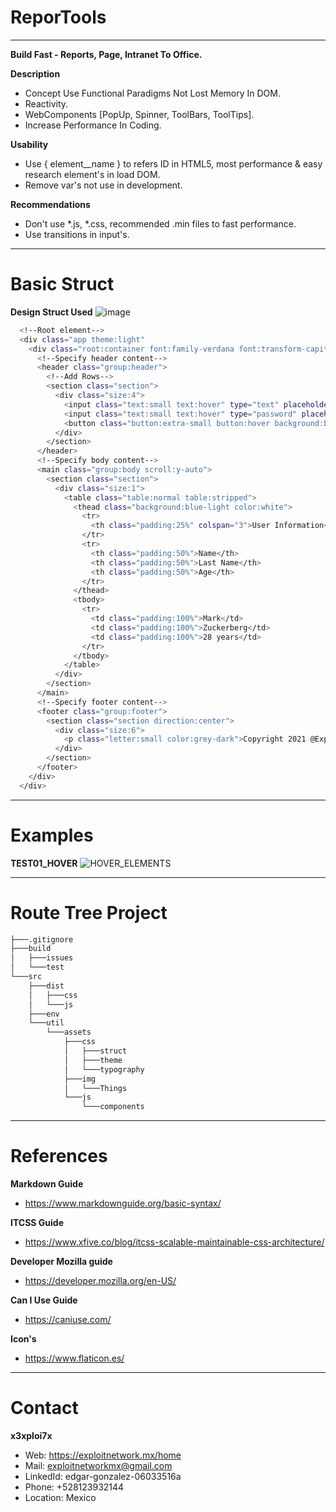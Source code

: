 # ReporTools
_____________________________________________________________________________________________________________________
**Build Fast - Reports, Page, Intranet To Office.**

**Description**
  - Concept Use Functional Paradigms Not Lost Memory In DOM.
  - Reactivity.
  - WebComponents [PopUp, Spinner, ToolBars, ToolTips].
  - Increase Performance In Coding.


**Usability**
  - Use { element__name } to refers ID in HTML5, most performance & easy research element's in load DOM.
  - Remove var's not use in development.


**Recommendations**
  - Don't use *.js, *.css, recommended .min files to fast performance.
  - Use transitions in input's.
_____________________________________________________________________________________________________________________
# Basic Struct

**Design Struct Used**
  ![image](https://user-images.githubusercontent.com/82796954/143270330-22dd5b86-52c0-4e02-aa5c-e258f5152ec8.png)


```bash
  <!--Root element-->
  <div class="app theme:light"
    <div class="root:container font:family-verdana font:transform-capitalize">
      <!--Specify header content-->
      <header class="group:header">
        <!--Add Rows-->
        <section class="section">
          <div class="size:4">
            <input class="text:small text:hover" type="text" placeholder="User">
            <input class="text:small text:hover" type="password" placeholder="Pass">
            <button class="button:extra-small button:hover background:blue-light">Click Me!</button>
          </div>
        </section>
      </header>
      <!--Specify body content-->
      <main class="group:body scroll:y-auto">
        <section class="section">
          <div class="size:1">
            <table class="table:normal table:stripped">
              <thead class="background:blue-light color:white">
                <tr>
                  <th class="padding:25%" colspan="3">User Information</th>
                </tr>
                <tr>
                  <th class="padding:50%">Name</th>
                  <th class="padding:50%">Last Name</th>
                  <th class="padding:50%">Age</th>
                </tr>
              </thead>
              <tbody>
                <tr>
                  <td class="padding:100%">Mark</td>
                  <td class="padding:100%">Zuckerberg</td>
                  <td class="padding:100%">28 years</td>
                </tr>
              </tbody>
            </table>
          </div>
        </section>
      </main>
      <!--Specify footer content-->
      <footer class="group:footer">
        <section class="section direction:center">
          <div class="size:6">
            <p class="letter:small color:grey-dark">Copyright 2021 @ExploitNetwork</p>
          </div>
        </section>
      </footer>
    </div>
  </div>
```
_____________________________________________________________________________________________________________________
# Examples

**TEST01_HOVER**
![HOVER_ELEMENTS](https://user-images.githubusercontent.com/82796954/137756492-e731443a-786b-4b9e-8844-32de4eec81d5.png)
_____________________________________________________________________________________________________________________
# Route Tree Project

```bash
├───.gitignore
├───build
│   ├───issues
│   └───test
└───src
    ├───dist
    │   ├───css
    │   └───js
    ├───env
    └───util
        └───assets
            ├───css
            │   ├───struct
            │   ├───theme
            │   └───typography
            ├───img
            │   └───Things
            └───js
                └───components
```
_____________________________________________________________________________________________________________________
# References

**Markdown Guide**
  - https://www.markdownguide.org/basic-syntax/


**ITCSS Guide**
  - https://www.xfive.co/blog/itcss-scalable-maintainable-css-architecture/


**Developer Mozilla guide**
  - https://developer.mozilla.org/en-US/


**Can I Use Guide**
  - https://caniuse.com/


**Icon's**
  - https://www.flaticon.es/
_____________________________________________________________________________________________________________________
# Contact 

**x3xploi7x**
  - Web: https://exploitnetwork.mx/home
  - Mail: exploitnetworkmx@gmail.com
  - LinkedId: edgar-gonzalez-06033516a
  - Phone: +528123932144
  - Location: Mexico
